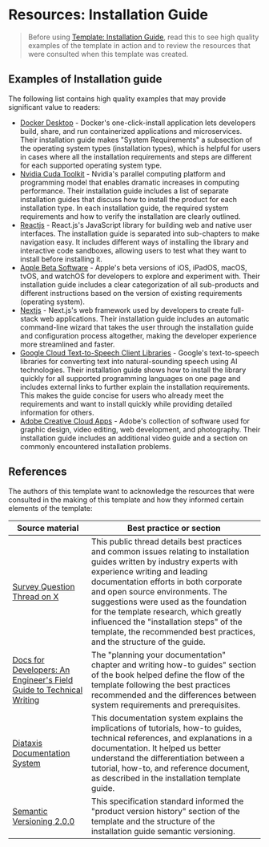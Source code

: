 # Resources: Installation Guide

>Before using [Template: Installation Guide](./template_installation-guide.md), read this to see high quality examples of the template in action and to review the resources that were consulted when this template was created.

## Examples of Installation guide

The following list contains high quality examples that may provide significant value to readers:

* [Docker Desktop](https://docs.docker.com/desktop/install/mac-install/) - Docker's one-click-install application lets developers build, share, and run containerized applications and microservices. Their installation guide makes "System Requirements" a subsection of the operating system types (installation types), which is helpful for users in cases where all the installation requirements and steps are different for each supported operating system type.
* [Nvidia Cuda Toolkit](https://docs.nvidia.com/cuda/) - Nvidia's parallel computing platform and programming model that enables dramatic increases in computing performance. Their installation guide includes a list of separate installation guides that discuss how to install the product for each installation type. In each installation guide, the required system requirements and how to verify the installation are clearly outlined.
* [Reactjs](https://react.dev/learn/installation/) - React.js's JavaScript library for building web and native user interfaces. The installation guide is separated into sub-chapters to make navigation easy. It includes different ways of installing the library and interactive code sandboxes, allowing users to test what they want to install before installing it.
* [Apple Beta Software](https://developer.apple.com/support/install-beta/) - Apple's beta versions of iOS, iPadOS, macOS, tvOS, and watchOS for developers to explore and experiment with. Their installation guide includes a clear categorization of all sub-products and different instructions based on the version of existing requirements (operating system).
* [Nextjs](https://nextjs.org/docs/getting-started/installation/) - Next.js's web framework used by developers to create full-stack web applications. Their installation guide includes an automatic command-line wizard that takes the user through the installation guide and configuration process altogether, making the developer experience more streamlined and faster.
* [Google Cloud Text-to-Speech Client Libraries](https://cloud.google.com/text-to-speech/docs/libraries/) - Google's text-to-speech libraries for converting text into natural-sounding speech using AI technologies. Their installation guide shows how to install the library quickly for all supported programming languages on one page and includes external links to further explain the installation requirements. This makes the guide concise for users who already meet the requirements and want to install quickly while providing detailed information for others.
* [Adobe Creative Cloud Apps](https://helpx.adobe.com/download-install/using/download-creative-cloud-apps.html/) - Adobe's collection of software used for graphic design, video editing, web development, and photography. Their installation guide includes an additional video guide and a section on commonly encountered installation problems.

## References

The authors of this template want to acknowledge the resources that were consulted in the making of this template and how they informed certain elements of the template:

| Source material | Best practice or section |
| --------------- | ---------------          |
| [Survey Question Thread on X](https://twitter.com/iambolajiayo/status/1539627304015601664)| This public thread details best practices and common issues relating to installation guides written by industry experts with experience writing and leading documentation efforts in both corporate and open source environments. The suggestions were used as the foundation for the template research, which greatly influenced the "installation steps" of the template, the recommended best practices, and the structure of the guide. |
| [Docs for Developers: An Engineer's Field Guide to Technical Writing](https://docsfordevelopers.com/) | The "planning your documentation" chapter and writing how-to guides" section of the book helped define the flow of the template following the best practices recommended and the differences between system requirements and prerequisites. |
| [Diataxis Documentation System](https://diataxis.fr/) | This documentation system explains the implications of tutorials, how-to guides, technical references, and explanations in a documentation. It helped us better understand the differentiation between a tutorial, how-to, and reference document, as described in the installation template guide. |
| [Semantic Versioning 2.0.0](https://semver.org/) | This specification standard informed the "product version history" section of the template and the structure of the installation guide semantic versioning. |
